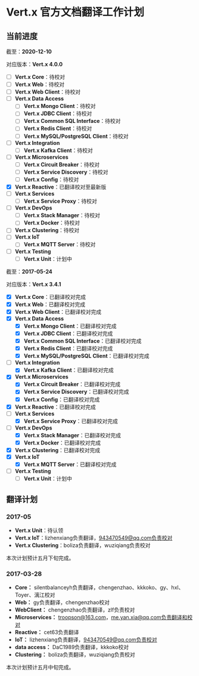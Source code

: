 # Vert.x 官方文档翻译工作计划

## 当前进度

截至：**2020-12-10**

对应版本：**Vert.x 4.0.0**

- [ ] **Vert.x Core**：待校对
- [ ] **Vert.x Web**：待校对
- [ ] **Vert.x Web Client**：待校对
- [ ] **Vert.x Data Access**
  - [ ] **Vert.x Mongo Client**：待校对
  - [ ] **Vert.x JDBC Client**：待校对
  - [ ] **Vert.x Common SQL Interface**：待校对
  - [ ] **Vert.x Redis Client**：待校对
  - [ ] **Vert.x MySQL/PostgreSQL Client**：待校对
- [ ] **Vert.x Integration**
  - [ ] **Vert.x Kafka Client**：待校对
- [ ] **Vert.x Microservices**
  - [ ] **Vert.x Circuit Breaker**：待校对
  - [ ] **Vert.x Service Discovery**：待校对
  - [ ] **Vert.x Config**：待校对
- [x] **Vert.x Reactive**：已翻译校对至最新版
- [ ] **Vert.x Services**
  - [ ] **Vert.x Service Proxy**：待校对
- [ ] **Vert.x DevOps**
  - [ ] **Vert.x Stack Manager**：待校对
  - [ ] **Vert.x Docker**：待校对
- [ ] **Vert.x Clustering**：待校对
- [ ] **Vert.x IoT**
    - [ ] **Vert.x MQTT Server**：待校对
- [ ] **Vert.x Testing**
  - [ ] **Vert.x Unit**：计划中

截至：**2017-05-24**

对应版本：**Vert.x 3.4.1**

- [x] **Vert.x Core**：已翻译校对完成
- [x] **Vert.x Web**：已翻译校对完成
- [x] **Vert.x Web Client**：已翻译校对完成
- [x] **Vert.x Data Access**
  - [x] **Vert.x Mongo Client**：已翻译校对完成
  - [x] **Vert.x JDBC Client**：已翻译校对完成
  - [x] **Vert.x Common SQL Interface**：已翻译校对完成
  - [x] **Vert.x Redis Client**：已翻译校对完成
  - [x] **Vert.x MySQL/PostgreSQL Client**：已翻译校对完成
- [ ] **Vert.x Integration**
  - [x] **Vert.x Kafka Client**：已翻译校对完成
- [x] **Vert.x Microservices**
  - [x] **Vert.x Circuit Breaker**：已翻译校对完成
  - [x] **Vert.x Service Discovery**：已翻译校对完成
  - [x] **Vert.x Config**：已翻译校对完成
- [x] **Vert.x Reactive**：已翻译校对完成
- [ ] **Vert.x Services**
  - [x] **Vert.x Service Proxy**：已翻译校对完成
- [ ] **Vert.x DevOps**
  - [x] **Vert.x Stack Manager**：已翻译校对完成
  - [x] **Vert.x Docker**：已翻译校对完成
- [x] **Vert.x Clustering**：已翻译校对完成
- [x] **Vert.x IoT**
    - [x] **Vert.x MQTT Server**：已翻译校对完成
- [ ] **Vert.x Testing**
  - [ ] **Vert.x Unit**：计划中

## 翻译计划

### 2017-05

- **Vert.x Unit**：待认领
- **Vert.x IoT**：lizhenxiang负责翻译，943470549@qq.com负责校对  
- **Vert.x Clustering**：boliza负责翻译，wuziqiang负责校对

本次计划预计五月下旬完成。

### 2017-03-28  

- **Core：** silentbalanceyh负责翻译，chengenzhao、kkkoko、gy、hxl、Toyer、漓江校对
- **Web：** gy负责翻译，chengenzhao校对
- **WebClient：** chengenzhao负责翻译，zlf负责校对  
- **Microservices：** troopson@163.com，me.yan.xia@qq.com负责翻译和校对  
- **Reactive：** cet63负责翻译  
- **IoT：** lizhenxiang负责翻译，943470549@qq.com负责校对  
- **data access：** DaC1989负责翻译，kkkoko校对  
- **Clustering：** boliza负责翻译，wuziqiang负责校对  

本次计划预计五月中旬完成。
